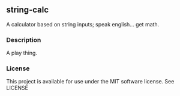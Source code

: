 ## string-calc

A calculator based on string inputs; speak english... get math.

### Description

A play thing.

### License

This project is available for use under the MIT software license.
See LICENSE
